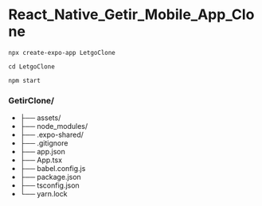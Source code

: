 # React_Native_Getir_Mobile_App_Clone

```
npx create-expo-app LetgoClone
```

```
cd LetgoClone
```

```
npm start
```

### GetirClone/
- ├── assets/
- ├── node_modules/
- ├── .expo-shared/
- ├── .gitignore
- ├── app.json
- ├── App.tsx
- ├── babel.config.js
- ├── package.json
- ├── tsconfig.json
- └── yarn.lock
